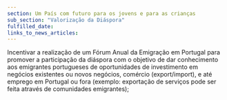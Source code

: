 ```yaml
---
section: Um País com futuro para os jovens e para as crianças
sub_section: "Valorização da Diáspora"
fulfilled_date:
links_to_news_articles:
---
```


Incentivar a realização de um Fórum Anual da Emigração em Portugal para promover a participação da diáspora com o objetivo de dar conhecimento aos emigrantes portugueses de oportunidades de investimento em negócios existentes ou novos negócios, comércio (export/import), e até emprego em Portugal ou fora (exemplo: exportação de serviços pode ser feita através de comunidades emigrantes);